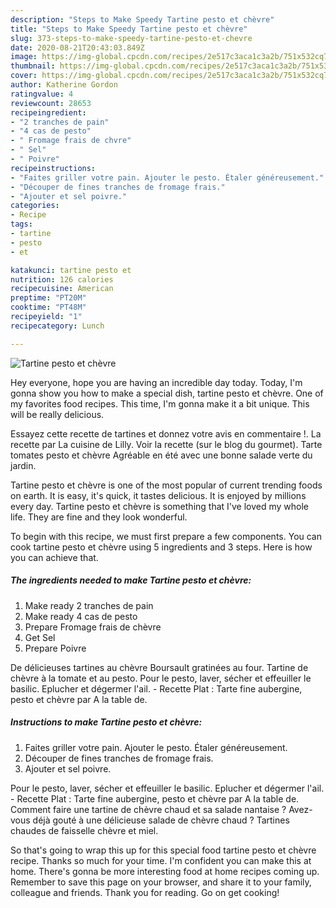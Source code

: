```yaml
---
description: "Steps to Make Speedy Tartine pesto et chèvre"
title: "Steps to Make Speedy Tartine pesto et chèvre"
slug: 373-steps-to-make-speedy-tartine-pesto-et-chevre
date: 2020-08-21T20:43:03.849Z
image: https://img-global.cpcdn.com/recipes/2e517c3aca1c3a2b/751x532cq70/tartine-pesto-et-chevre-photo-principale-de-la-recette.jpg
thumbnail: https://img-global.cpcdn.com/recipes/2e517c3aca1c3a2b/751x532cq70/tartine-pesto-et-chevre-photo-principale-de-la-recette.jpg
cover: https://img-global.cpcdn.com/recipes/2e517c3aca1c3a2b/751x532cq70/tartine-pesto-et-chevre-photo-principale-de-la-recette.jpg
author: Katherine Gordon
ratingvalue: 4
reviewcount: 28653
recipeingredient:
- "2 tranches de pain"
- "4 cas de pesto"
- " Fromage frais de chvre"
- " Sel"
- " Poivre"
recipeinstructions:
- "Faites griller votre pain. Ajouter le pesto. Étaler généreusement."
- "Découper de fines tranches de fromage frais."
- "Ajouter et sel poivre."
categories:
- Recipe
tags:
- tartine
- pesto
- et

katakunci: tartine pesto et 
nutrition: 126 calories
recipecuisine: American
preptime: "PT20M"
cooktime: "PT48M"
recipeyield: "1"
recipecategory: Lunch

---
```



![Tartine pesto et chèvre](https://img-global.cpcdn.com/recipes/2e517c3aca1c3a2b/751x532cq70/tartine-pesto-et-chevre-photo-principale-de-la-recette.jpg)

Hey everyone, hope you are having an incredible day today. Today, I'm gonna show you how to make a special dish, tartine pesto et chèvre. One of my favorites food recipes. This time, I'm gonna make it a bit unique. This will be really delicious.

Essayez cette recette de tartines et donnez votre avis en commentaire !. La recette par La cuisine de Lilly. Voir la recette (sur le blog du gourmet). Tarte tomates pesto et chèvre Agréable en été avec une bonne salade verte du jardin.

Tartine pesto et chèvre is one of the most popular of current trending foods on earth. It is easy, it's quick, it tastes delicious. It is enjoyed by millions every day. Tartine pesto et chèvre is something that I've loved my whole life. They are fine and they look wonderful.


To begin with this recipe, we must first prepare a few components. You can cook tartine pesto et chèvre using 5 ingredients and 3 steps. Here is how you can achieve that.

<!--inarticleads1-->

##### The ingredients needed to make Tartine pesto et chèvre:

1. Make ready 2 tranches de pain
1. Make ready 4 cas de pesto
1. Prepare  Fromage frais de chèvre
1. Get  Sel
1. Prepare  Poivre


De délicieuses tartines au chèvre Boursault gratinées au four. Tartine de chèvre à la tomate et au pesto. Pour le pesto, laver, sécher et effeuiller le basilic. Eplucher et dégermer l&#39;ail. - Recette Plat : Tarte fine aubergine, pesto et chèvre par A la table de. 

<!--inarticleads2-->

##### Instructions to make Tartine pesto et chèvre:

1. Faites griller votre pain. Ajouter le pesto. Étaler généreusement.
1. Découper de fines tranches de fromage frais.
1. Ajouter et sel poivre.


Pour le pesto, laver, sécher et effeuiller le basilic. Eplucher et dégermer l&#39;ail. - Recette Plat : Tarte fine aubergine, pesto et chèvre par A la table de. Comment faire une tartine de chèvre chaud et sa salade nantaise ? Avez-vous déjà gouté à une délicieuse salade de chèvre chaud ? Tartines chaudes de faisselle chèvre et miel. 

So that's going to wrap this up for this special food tartine pesto et chèvre recipe. Thanks so much for your time. I'm confident you can make this at home. There's gonna be more interesting food at home recipes coming up. Remember to save this page on your browser, and share it to your family, colleague and friends. Thank you for reading. Go on get cooking!
